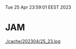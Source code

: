 Tue 25 Apr 23:59:01 EEST 2023
# JAM
<a href='./cache/202304/25_23.log'>./cache/202304/25_23.log</a>

